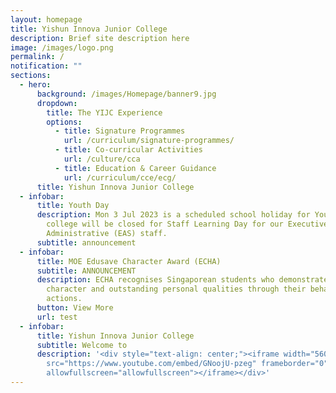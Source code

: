 ```yaml
---
layout: homepage
title: Yishun Innova Junior College
description: Brief site description here
image: /images/logo.png
permalink: /
notification: ""
sections:
  - hero:
      background: /images/Homepage/banner9.jpg
      dropdown:
        title: The YIJC Experience
        options:
          - title: Signature Programmes
            url: /curriculum/signature-programmes/
          - title: Co-curricular Activities
            url: /culture/cca
          - title: Education & Career Guidance
            url: /curriculum/cce/ecg/
      title: Yishun Innova Junior College
  - infobar:
      title: Youth Day
      description: Mon 3 Jul 2023 is a scheduled school holiday for Youth Day. The
        college will be closed for Staff Learning Day for our Executive and
        Administrative (EAS) staff.
      subtitle: announcement
  - infobar:
      title: MOE Edusave Character Award (ECHA)
      subtitle: ANNOUNCEMENT
      description: ECHA recognises Singaporean students who demonstrate exemplary
        character and outstanding personal qualities through their behaviour and
        actions.
      button: View More
      url: test
  - infobar:
      title: Yishun Innova Junior College
      subtitle: Welcome to
      description: '<div style="text-align: center;"><iframe width="560" height="315"
        src="https://www.youtube.com/embed/GNoojU-pzeg" frameborder="0"
        allowfullscreen="allowfullscreen"></iframe></div>'
---
```

